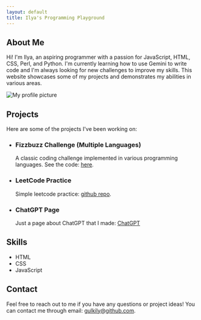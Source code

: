 ```yaml
---
layout: default
title: Ilya's Programming Playground
---
```


<section id="about">
  <h2>About Me</h2>
  <p>Hi! I'm Ilya, an aspiring programmer with a passion for JavaScript, HTML, CSS, Perl, and Python. I'm currently learning how to use Gemini to write code and I'm always looking for new challenges to improve my skills. This website showcases some of my projects and demonstrates my abilities in various areas.</p>
  <img src="https://avatars.githubusercontent.com/u/1530699?v=4" alt="My profile picture">
</section>

<section id="projects">
  <h2>Projects</h2>
  <p>Here are some of the projects I've been working on:</p>
  <ul>
    <li>
      <h3>Fizzbuzz Challenge (Multiple Languages)</h3>
      <p>A classic coding challenge implemented in various programming languages. See the code: <a href="/fizzbuzz.html">here</a>.</p>
    </li>
    <li>
      <h3>LeetCode Practice</h3>
      <p>Simple leetcode practice: <a href="https://github.com/gulkily/leetcode">github repo</a>.</p>
    </li>
    <li>
      <h3>ChatGPT Page</h3>
      <p>Just a page about ChatGPT that I made: <a href="/chatgpt.html">ChatGPT</a></p>
    </li>
  </ul>
</section>

<section id="skills">
  <h2>Skills</h2>
  <ul class="skills-list">
    <li>HTML</li>
    <li>CSS</li>
    <li>JavaScript</li>
  </ul>
</section>

<section id="contact">
  <h2>Contact</h2>
  <p>Feel free to reach out to me if you have any questions or project ideas! You can contact me through email: <a href="mailto:gulkily@github.com">gulkily@github.com</a>.</p>
</section>
